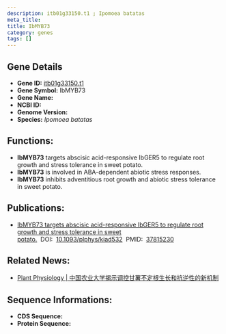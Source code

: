 ```yaml
---
description: itb01g33150.t1 ; Ipomoea batatas
meta_title:
title: IbMYB73
category: genes
tags: []
---
```


## Gene Details
- **Gene ID:**	[itb01g33150.t1](itb01g33150.t1)
- **Gene Symbol:** IbMYB73
- **Gene Name:** 
- **NCBI ID:** [](https://www.ncbi.nlm.nih.gov/gene/?term=)
- **Genome Version:** []()
- **Species:** *Ipomoea batatas*

## Functions:
   - **IbMYB73** targets abscisic acid-responsive IbGER5 to regulate root growth and stress tolerance in sweet potato.
   - **IbMYB73** is involved in ABA-dependent abiotic stress responses.
   - **IbMYB73** inhibits adventitious root growth and abiotic stress tolerance in sweet potato.

## Publications:
   - [IbMYB73 targets abscisic acid-responsive IbGER5 to regulate root growth and stress tolerance in sweet potato.]( https://academic.oup.com/plphys/advance-article/doi/10.1093/plphys/kiad532/7303851?login=true)&nbsp;&nbsp;DOI:&nbsp;&nbsp;[10.1093/plphys/kiad532](https://academic.oup.com/plphys/advance-article/doi/10.1093/plphys/kiad532/7303851?login=true)&nbsp;&nbsp;PMID:&nbsp;&nbsp;[37815230](https://pubmed.ncbi.nlm.nih.gov/37815230/)

## Related News:
   - [Plant Physiology | 中国农业大学揭示调控甘薯不定根生长和抗逆性的新机制](https://mp.weixin.qq.com/s?__biz=Mzg3MDEwNDEyMg==&mid=2247557662&idx=5&sn=a71d37e7ca5281f3e6f47e8f1751c001&chksm=cf718dd418e281b822e284b2860697f695fd9725b4427fda816907e819c6795b8fec63be69bd&scene=27#wechat_redirect)

## Sequence Informations:
- **CDS Sequence:**
- **Protein Sequence:**
